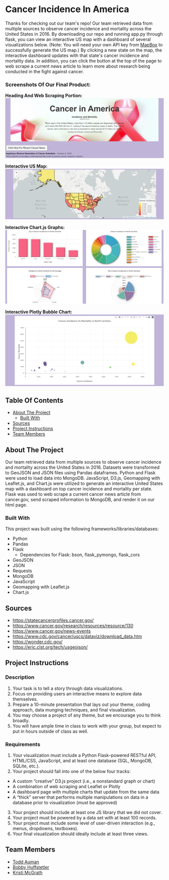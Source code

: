 # Cancer Incidence In America

Thanks for checking out our team's repo! Our team retrieved data from multiple sources to observe cancer incidence and mortality across the United States in 2016. By downloading our repo and running app.py through flask, you can view an interactive US map with a dashboard of several visualizations below. (Note: You will need your own API key from [MapBox](https://www.mapbox.com/) to successfully generate the US map.) By clicking a new state on the map, the interactive dashboard updates with that state's cancer incidence and mortality data. In addition, you can click the button at the top of the page to web scrape a current news article to learn more about research being conducted in the fight against cancer. <br>

### Screenshots Of Our Final Product:

<b>Heading And Web Scraping Portion:</b><br>
![alt text](images/title.webscrape.png) <br>

<b>Interactive US Map:</b><br>
![alt text](images/map.png)<br>

<b>Interactive Chart.js Graphs:</b><br>
![alt text](images/charts.png)<br>

<b>Interactive Plotly Bubble Chart:</b><br>
![alt text](images/bubble.png)<br>

<!-- TABLE OF CONTENTS -->
## Table Of Contents

* [About The Project](#about-the-project)
  * [Built With](#built-with)
* [Sources](#sources)
* [Project Instructions](#project-instructions)
* [Team Members](#team-members)

<!--About the Project-->
## About The Project
 Our team retrieved data from multiple sources to observe cancer incidence and mortality across the United States in 2016. Datasets were transformed to GeoJSON and JSON files using Pandas dataframes. Python and Flask were used to load data into MongoDB. JavaScript, D3.js, Geomapping with Leaflet.js, and Chart.js were utilized to generate an interactive United States map with a dashboard on top cancer incidence and mortality per state. Flask was used to web scrape a current cancer news article from cancer.gov, send scraped information to MongoDB, and render it on our html page.

<!--Built With-->
### Built With
This project was built using the following frameworks/libraries/databases:<br>
* Python 
* Pandas
* Flask
    * Dependencies for Flask: bson, flask_pymongo, flask_cors
* GeoJSON
* JSON
* Requests
* MongoDB
* JavaScript
* Geomapping with Leaflet.js
* Chart.js

<!--Sources-->
## Sources
* https://statecancerprofiles.cancer.gov/
* https://www.cancer.gov/research/resources/resource/130
* https://www.cancer.gov/news-events
* https://www.cdc.gov/cancer/uscs/dataviz/download_data.htm
* https://wonder.cdc.gov/
* https://eric.clst.org/tech/usgeojson/

<!--Project Instructions-->
## Project Instructions

### Description
1. Your task is to tell a story through data visualizations.
2. Focus on providing users an interactive means to explore data themselves.
3. Prepare a 10-minute presentation that lays out your theme, coding approach, data munging techniques, and final visualization.
4. You may choose a project of any theme, but we encourage you to think broadly.
5. You will have ample time in class to work with your group, but expect to put in hours outside of class as well. 

### Requirements
1. Your visualization must include a Python Flask–powered RESTful API, HTML/CSS,
JavaScript, and at least one database (SQL, MongoDB, SQLite, etc.).
2. Your project should fall into one of the below four tracks:
* A custom “creative” D3.js project (i.e., a nonstandard graph or chart)
* A combination of web scraping and Leaflet or Plotly
* A dashboard page with multiple charts that update from the same data
* A “thick” server that performs multiple manipulations on data in a database prior to visualization (must be approved)
3. Your project should include at least one JS library that we did not cover.
4. Your project must be powered by a data set with at least 100 records.
5. Your project must include some level of user-driven interaction (e.g., menus, dropdowns, textboxes).
6. Your final visualization should ideally include at least three views. 

<!--Team Members-->
## Team Members
* [ Todd Auman ](https://github.com/jtauman)
* [ Bobby Huffstetler ](https://github.com/bhuffstetler)
* [ Kristi McGrath ](https://github.com/kmcgrath88)
